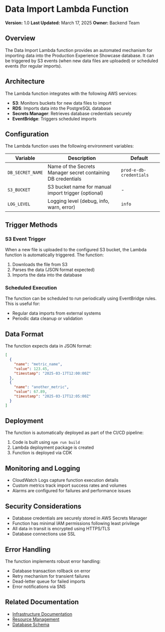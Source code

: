 # Data Import Lambda Function

**Version:** 1.0
**Last Updated:** March 17, 2025
**Owner:** Backend Team

## Overview

The Data Import Lambda function provides an automated mechanism for importing data into the Production Experience Showcase database. It can be triggered by S3 events (when new data files are uploaded) or scheduled events (for regular imports).

## Architecture

The Lambda function integrates with the following AWS services:

- **S3**: Monitors buckets for new data files to import
- **RDS**: Imports data into the PostgreSQL database
- **Secrets Manager**: Retrieves database credentials securely
- **EventBridge**: Triggers scheduled imports

## Configuration

The Lambda function uses the following environment variables:

| Variable         | Description                                                  | Default                 |
| ---------------- | ------------------------------------------------------------ | ----------------------- |
| `DB_SECRET_NAME` | Name of the Secrets Manager secret containing DB credentials | `prod-e-db-credentials` |
| `S3_BUCKET`      | S3 bucket name for manual import trigger (optional)          | -                       |
| `LOG_LEVEL`      | Logging level (debug, info, warn, error)                     | `info`                  |

## Trigger Methods

### S3 Event Trigger

When a new file is uploaded to the configured S3 bucket, the Lambda function is automatically triggered. The function:

1. Downloads the file from S3
2. Parses the data (JSON format expected)
3. Imports the data into the database

### Scheduled Execution

The function can be scheduled to run periodically using EventBridge rules. This is useful for:

- Regular data imports from external systems
- Periodic data cleanup or validation

## Data Format

The function expects data in JSON format:

```json
[
  {
    "name": "metric_name",
    "value": 123.45,
    "timestamp": "2025-03-17T12:00:00Z"
  },
  {
    "name": "another_metric",
    "value": 67.89,
    "timestamp": "2025-03-17T12:05:00Z"
  }
]
```

## Deployment

The function is automatically deployed as part of the CI/CD pipeline:

1. Code is built using `npm run build`
2. Lambda deployment package is created
3. Function is deployed via CDK

## Monitoring and Logging

- CloudWatch Logs capture function execution details
- Custom metrics track import success rates and volumes
- Alarms are configured for failures and performance issues

## Security Considerations

- Database credentials are securely stored in AWS Secrets Manager
- Function has minimal IAM permissions following least privilege
- All data in transit is encrypted using HTTPS/TLS
- Database connections use SSL

## Error Handling

The function implements robust error handling:

- Database transaction rollback on error
- Retry mechanism for transient failures
- Dead-letter queue for failed imports
- Error notifications via SNS

## Related Documentation

- [Infrastructure Documentation](../infrastructure.md)
- [Resource Management](../resource-management.md)
- [Database Schema](../database/schema.md)

